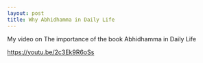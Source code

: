 ```yaml
---
layout: post
title: Why Abhidhamma in Daily Life
---
```

My video on The importance of the book Abhidhamma in Daily Life

https://youtu.be/2c3Ek9R6oSs
